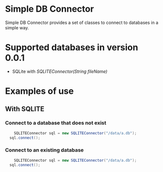 # Simple DB Connector

Simple DB Connector provides a set of classes to connect to databases in a simple way. 

# Supported databases in version 0.0.1
* SQLite with *SQLITEConnector(String fileName)*

# Examples of use
## With SQLITE

### Connect to a database that does not exist

```java
	SQLITEConnector sql = new SQLITEConnector("/data/a.db");
  sql.connect();
```

### Connect to an existing database
```java
	SQLITEConnector sql = new SQLITEConnector("/data/a.db");
  sql.connect();
```
